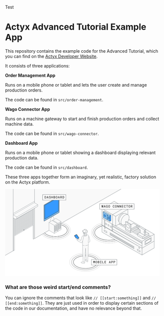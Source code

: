 Test

# Actyx Advanced Tutorial Example App

This repository contains the example code for the Advanced Tutorial, which you can find on the [Actyx Developer Website](https://developer.actyx.com/docs/learn-actyx/advanced-tutorial/introduction).

It consists of three applications:

**Order Management App**

Runs on a mobile phone or tablet and lets the user create and manage production orders.

The code can be found in `src/order-management`.

**Wago Connector App**

Runs on a machine gateway to start and finish production orders and collect machine data.

The code can be found in `src/wago-connector`.

**Dashboard App**

Runs on a mobile phone or tablet showing a dashboard displaying relevant production data.

The code can be found in `src/dashboard`.

These three apps together form an imaginary, yet realistic, factory solution on the Actyx platform.

![factory solution](./images/advanced-tutorial-nodes.svg)

### What are those weird start/end comments?

You can ignore the comments that look like `// [[start:something]]` and `// [[end:something]]`. They are just used in order to display certain sections of the code in our documentation, and have no relevance beyond that.
